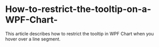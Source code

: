 # How-to-restrict-the-tooltip-on-a-WPF-Chart-
This article describes how to restrict the tooltip in WPF Chart when you hover over a line segment.
